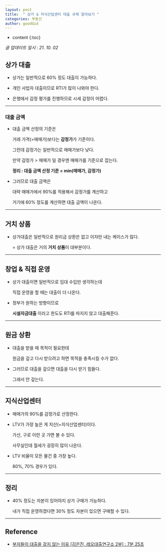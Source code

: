 ```yaml
---
layout: post
title:  " 상가 & 지식산업센터 대출 규제 알아보기 "
categories: 부동산
author: goodGid
---
```

* content
{:toc}

*글 업데이트 일시 : 21. 10. 02*

## 상가 대출

* 상가는 일반적으로 60% 정도 대출이 가능하다.

* 개인 사업자 대출이므로 RTI가 많이 나와야 한다.

* 은행에서 감정 평가를 진행하므로 시세 감정이 어렵다.




---


### 대출 금액

* 대출 금액 산정의 기준은 

  거래 가격(=매매가)보다는 **감정가**가 기준이다.

  그런데 감정가는 일반적으로 매매가보다 낮다.

  만약 감정가 > 매매가 일 경우엔 매매가를 기준으로 잡는다.

  **정리 : 대출 금액 산정 기준 = min(매매가, 감정가)**

* 그러므로 대출 금액은

  대략 매매가에서 90%를 적용해서 감정가를 계산하고

  거기에 60% 정도를 계산하면 대출 금액이 나온다.


---

## 거치 상품

* 상가대출은 일반적으로 원리금 상환은 없고 이자만 내는 케이스가 많다.

  = 상가 대출은 거의 **거치 상품**이 대부분이다.

---

## 창업 & 직접 운영

* 상가 대출이면 일반적으로 임대 수입만 생각하는데

  직접 운영을 할 때는 대출이 더 나온다.

* 정부가 원하는 방향이므로  

  **시설자금대출** 이라고 한도도 RTI를 따지지 않고 대출해준다.

---

## 원금 상환

* 대출을 받을 때 목적이 필요한데

  원금을 갚고 다시 받으려고 하면 목적을 충족시킬 수가 없다.

* 그러므로 대출을 갚으면 대출을 다시 받기 힘들다.

  그래서 안 갚는다.

---

## 지식산업센터

* 매매가의 90%를 감정가로 산정한다.

* LTV가 가장 높은 게 지산(=지식산업센터)이다.

  가산, 구로 이런 곳 가면 볼 수 있다.

  사무실인데 월세가 굉장히 많이 나온다.

* LTV 비율이 모든 물건 중 가장 높다.

  80%, 70% 경우가 있다.

---

## 정리

* 40% 정도는 자본이 있어야지 상가 구매가 가능하다.

  내가 직접 운영하겠다면 30% 정도 자본이 있으면 구매할 수 있다.

---

## Reference

* [부자들이 대출을 갚지 않는 이유 [김은진, 레오대출연구소 2부] : 7분 25초](https://www.youtube.com/watch?v=9i22fxCadkk)